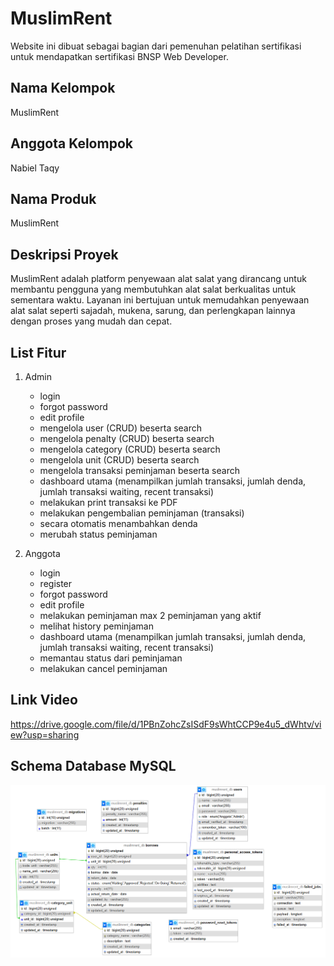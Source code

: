 # MuslimRent
Website ini dibuat sebagai bagian dari pemenuhan pelatihan sertifikasi untuk mendapatkan sertifikasi BNSP Web Developer.

## Nama Kelompok
MuslimRent

## Anggota Kelompok
Nabiel Taqy


## Nama Produk
MuslimRent

## Deskripsi Proyek
MuslimRent adalah platform penyewaan alat salat yang dirancang untuk membantu pengguna yang membutuhkan alat salat berkualitas untuk sementara waktu. Layanan ini bertujuan untuk memudahkan penyewaan alat salat seperti sajadah, mukena, sarung, dan perlengkapan lainnya dengan proses yang mudah dan cepat.

## List Fitur
1. Admin
    - login
    - forgot password
    - edit profile
    - mengelola user (CRUD) beserta search
    - mengelola penalty (CRUD) beserta search
    - mengelola category (CRUD) beserta search
    - mengelola unit (CRUD) beserta search
    - mengelola transaksi peminjaman beserta search
    - dashboard utama (menampilkan jumlah transaksi, jumlah denda, jumlah transaksi waiting, recent transaksi)
    - melakukan print transaksi ke PDF
    - melakukan pengembalian peminjaman (transaksi)
    - secara otomatis menambahkan denda
    - merubah status peminjaman

2. Anggota
    - login
    - register
    - forgot password
    - edit profile
    - melakukan peminjaman max 2 peminjaman yang aktif
    - melihat history peminjaman
    - dashboard utama (menampilkan jumlah transaksi, jumlah denda, jumlah transaksi waiting, recent transaksi)
    - memantau status dari peminjaman
    - melakukan cancel peminjaman

## Link Video
https://drive.google.com/file/d/1PBnZohcZsISdF9sWhtCCP9e4u5_dWhtv/view?usp=sharing

## Schema Database MySQL
![Alt text for the image](public/images/schema_db_muslimrent.png)
